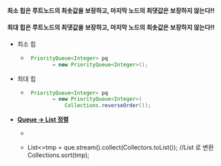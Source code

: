 #### 최소 힙은 루트노드의 최솟값을 보장하고, 마지막 노드의 최댓값은 보장하지 않는다!!
#### 최대 힙은 루트노드의 최댓값을 보장하고, 마지막 노드의 최솟값은 보장하지 않는다!!

- 최소 힙
  - ```java
     PriorityQueue<Integer> pq
            = new PriorityQueue<Integer>();
    ```
    
- 최대 힙
  - ```java
     PriorityQueue<Integer> pq
            = new PriorityQueue<Integer>(
                Collections.reverseOrder());
    ```
- [**Queue -> List 정렬**](https://github.com/SinJeongEun/Algorithm_study/blob/master/Algorithm_study/src/heap/DualPriorityQueue.java)
  - ```
  - List<>tmp = que.stream().collect(Collectors.toList());  //List 로 변환
      Collections.sort(tmp);
    ```
